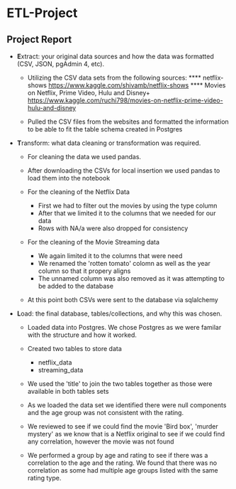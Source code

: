 # ETL-Project

## Project Report

* **E**xtract: your original data sources and how the data was formatted (CSV, JSON, pgAdmin 4, etc).

    * Utilizing the CSV data sets from the following sources:
        **** netflix-shows https://www.kaggle.com/shivamb/netflix-shows
        **** Movies on Netflix, Prime Video, Hulu and Disney+ https://www.kaggle.com/ruchi798/movies-on-netflix-prime-video-hulu-and-disney
    
    * Pulled the CSV files from the websites and formatted the information to be able to fit the table schema created in Postgres


* **T**ransform: what data cleaning or transformation was required.
    * For cleaning the data we used pandas.
    * After downloading the CSVs for local insertion we used pandas to load them into the notebook

    * For the cleaning of the Netflix Data
        * First we had to filter out the movies by using the type column
        * After that we limited it to the columns that we needed for our data
        * Rows with NA/a were also dropped for consistency

    * For the cleaning of the Movie Streaming data
        * We again limited it to the columns that were need 
        * We renamed the 'rotten tomato' colomn as well as the year column so that it propery aligns
        * The unnamed column was also removed as it was attempting to be added to the database
        
    * At this point both CSVs were sent to the database via sqlalchemy

* **L**oad: the final database, tables/collections, and why this was chosen.
    
    * Loaded data into Postgres.  We chose Postgres as we were familar with the structure and how it worked.
    
    * Created two tables to store data
        * netflix_data
        * streaming_data
    * We used the 'title' to join the two tables together as those were available in both tables sets

    * As we loaded the data set we identified there were null components and the age group was not consistent with the rating.

    * We reviewed to see if we could find the movie 'Bird box', 'murder mystery' as we know that is a Netflix original to see if we could find any correlation, however the movie was not found

    * We performed a group by age and rating to see if there was a correlation to the age and the rating.  We found that there was no correlation as some had multiple age groups listed with the same rating type.

